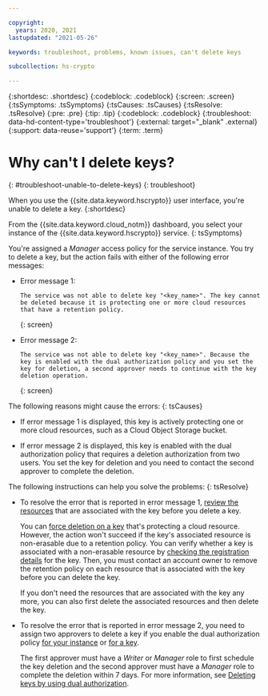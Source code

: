 ```yaml
---

copyright:
  years: 2020, 2021
lastupdated: "2021-05-26"

keywords: troubleshoot, problems, known issues, can't delete keys

subcollection: hs-crypto

---
```


{:shortdesc: .shortdesc}
{:codeblock: .codeblock}
{:screen: .screen}
{:tsSymptoms: .tsSymptoms}
{:tsCauses: .tsCauses}
{:tsResolve: .tsResolve}
{:pre: .pre}
{:tip: .tip}
{:codeblock: .codeblock}
{:troubleshoot: data-hd-content-type='troubleshoot'}
{:external: target="_blank" .external}
{:support: data-reuse='support'}
{:term: .term}

# Why can't I delete keys?
{: #troubleshoot-unable-to-delete-keys}
{: troubleshoot}

When you use the {{site.data.keyword.hscrypto}} user interface, you're unable to delete a key.
{:shortdesc}

From the {{site.data.keyword.cloud_notm}} dashboard, you select your instance of the {{site.data.keyword.hscrypto}} service.
{: tsSymptoms}

You're assigned a _Manager_ access policy for the service instance. You try to delete a key, but the action fails with either of the following error messages:

- Error message 1:

  ```
  The service was not able to delete key "<key_name>". The key cannot be deleted because it is protecting one or more cloud resources that have a retention policy.
  ```
  {: screen}

- Error message 2:

  ```
  The service was not able to delete key "<key_name>". Because the key is enabled with the dual authorization policy and you set the key for deletion, a second approver needs to continue with the key deletion operation.
  ```
  {: screen}

The following reasons might cause the errors:
{: tsCauses}

- If error message 1 is displayed, this key is actively protecting one or more cloud resources, such as a Cloud Object Storage bucket.

- If error message 2 is displayed, this key is enabled with the dual authorization policy that requires a deletion authorization from two users. You set the key for deletion and you need to contact the second approver to complete the deletion.

The following instructions can help you solve the problems:
{: tsResolve}

- To resolve the error that is reported in error message 1, [review the resources](/docs/hs-crypto?topic=hs-crypto-view-protected-resources) that are associated with the key before you delete a key.

  You can [force deletion on a key](/docs/hs-crypto?topic=hs-crypto-delete-keys#delete-key-force) that's protecting a cloud resource. However, the action won't succeed if the key's associated resource is non-erasable due to a retention policy. You can verify whether a key is associated with a non-erasable resource by [checking the registration details](/docs/hs-crypto?topic=hs-crypto-view-protected-resources#view-protected-resources-api) for the key. Then, you must contact an account owner to remove the retention policy on each resource that is associated with the key before you can delete the key.

  If you don't need the resources that are associated with the key any more, you can also first delete the associated resources and then delete the key.

- To resolve the error that is reported in error message 2, you need to assign two approvers to delete a key if you enable the dual authorization policy [for your instance](/docs/hs-crypto?topic=hs-crypto-manage-dual-auth) or [for a key](/docs/hs-crypto?topic=hs-crypto-set-dual-auth-key-policy).

  The first approver must have a _Writer_ or _Manager_ role to first schedule the key deletion and the second approver must have a _Manager_ role to complete the deletion within 7 days. For more information, see [Deleting keys by using dual authorization](/docs/hs-crypto?topic=hs-crypto-delete-dual-auth-keys).
